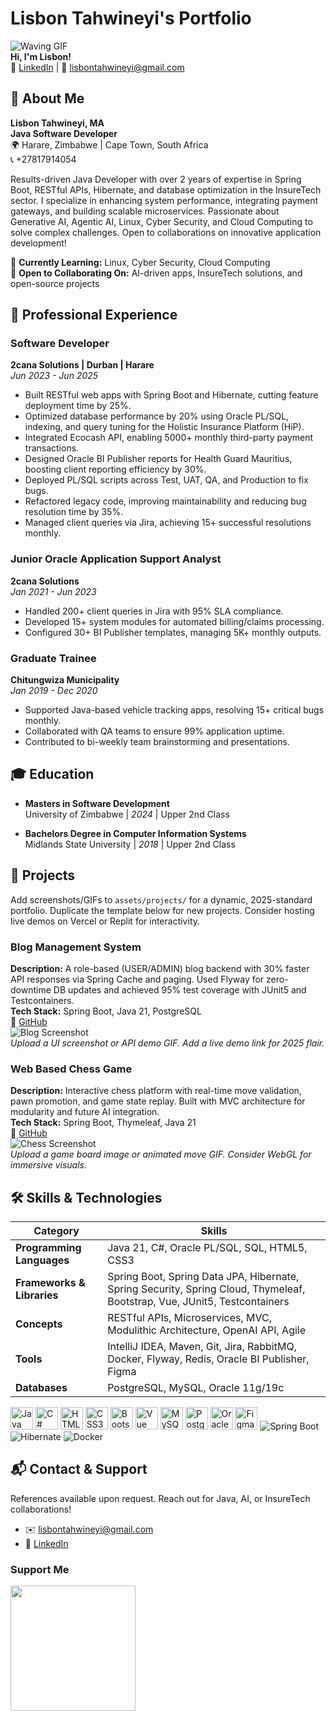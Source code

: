 # Lisbon Tahwineyi's Portfolio
![Waving GIF](https://user-images.githubusercontent.com/18350557/176309783-0785949b-9127-417c-8b55-ab5a4333674e.gif)  
**Hi, I'm Lisbon!**  
🔗 [LinkedIn](https://www.linkedin.com/in/lisbontahwineyi93) | 📧 [lisbontahwineyi@gmail.com](mailto:lisbontahwineyi@gmail.com)

## 👋 About Me
**Lisbon Tahwineyi, MA**  
**Java Software Developer**  
🌍 Harare, Zimbabwe | Cape Town, South Africa  
📞 +27817914054  

Results-driven Java Developer with over 2 years of expertise in Spring Boot, RESTful APIs, Hibernate, and database optimization in the InsureTech sector. I specialize in enhancing system performance, integrating payment gateways, and building scalable microservices. Passionate about Generative AI, Agentic AI, Linux, Cyber Security, and Cloud Computing to solve complex challenges. Open to collaborations on innovative application development!

🧠 **Currently Learning:** Linux, Cyber Security, Cloud Computing  
🤝 **Open to Collaborating On:** AI-driven apps, InsureTech solutions, and open-source projects

## 💼 Professional Experience

### Software Developer  
**2cana Solutions | Durban | Harare**  
*Jun 2023 - Jun 2025*  

- Built RESTful web apps with Spring Boot and Hibernate, cutting feature deployment time by 25%.  
- Optimized database performance by 20% using Oracle PL/SQL, indexing, and query tuning for the Holistic Insurance Platform (HiP).  
- Integrated Ecocash API, enabling 5000+ monthly third-party payment transactions.  
- Designed Oracle BI Publisher reports for Health Guard Mauritius, boosting client reporting efficiency by 30%.  
- Deployed PL/SQL scripts across Test, UAT, QA, and Production to fix bugs.  
- Refactored legacy code, improving maintainability and reducing bug resolution time by 35%.  
- Managed client queries via Jira, achieving 15+ successful resolutions monthly.

### Junior Oracle Application Support Analyst  
**2cana Solutions**  
*Jan 2021 - Jun 2023*  

- Handled 200+ client queries in Jira with 95% SLA compliance.  
- Developed 15+ system modules for automated billing/claims processing.  
- Configured 30+ BI Publisher templates, managing 5K+ monthly outputs.

### Graduate Trainee  
**Chitungwiza Municipality**  
*Jan 2019 - Dec 2020*  

- Supported Java-based vehicle tracking apps, resolving 15+ critical bugs monthly.  
- Collaborated with QA teams to ensure 99% application uptime.  
- Contributed to bi-weekly team brainstorming and presentations.

## 🎓 Education

- **Masters in Software Development**  
  University of Zimbabwe | *2024* | Upper 2nd Class  

- **Bachelors Degree in Computer Information Systems**  
  Midlands State University | *2018* | Upper 2nd Class  

## 🚀 Projects
Add screenshots/GIFs to `assets/projects/` for a dynamic, 2025-standard portfolio. Duplicate the template below for new projects. Consider hosting live demos on Vercel or Replit for interactivity.

### Blog Management System  
**Description:** A role-based (USER/ADMIN) blog backend with 30% faster API responses via Spring Cache and paging. Used Flyway for zero-downtime DB updates and achieved 95% test coverage with JUnit5 and Testcontainers.  
**Tech Stack:** Spring Boot, Java 21, PostgreSQL  
🔗 [GitHub](https://github.com/TAHWINEYI/Blog_Management_Application/tree/master)  
![Blog Screenshot](assets/projects/blog-management-screenshot.png)  
*Upload a UI screenshot or API demo GIF. Add a live demo link for 2025 flair.*

### Web Based Chess Game  
**Description:** Interactive chess platform with real-time move validation, pawn promotion, and game state replay. Built with MVC architecture for modularity and future AI integration.  
**Tech Stack:** Spring Boot, Thymeleaf, Java 21  
🔗 [GitHub](https://github.com/TAHWINEYI/Web_Based_Chess_Application/tree/master)  
![Chess Screenshot](assets/projects/chess-game-screenshot.png)  
*Upload a game board image or animated move GIF. Consider WebGL for immersive visuals.*

## 🛠️ Skills & Technologies

| Category          | Skills                                                                 |
|-------------------|------------------------------------------------------------------------|
| **Programming Languages** | Java 21, C#, Oracle PL/SQL, SQL, HTML5, CSS3                              |
| **Frameworks & Libraries** | Spring Boot, Spring Data JPA, Hibernate, Spring Security, Spring Cloud, Thymeleaf, Bootstrap, Vue, JUnit5, Testcontainers |
| **Concepts**      | RESTful APIs, Microservices, MVC, Modulithic Architecture, OpenAI API, Agile |
| **Tools**         | IntelliJ IDEA, Maven, Git, Jira, RabbitMQ, Docker, Flyway, Redis, Oracle BI Publisher, Figma |
| **Databases**     | PostgreSQL, MySQL, Oracle 11g/19c                                     |

<p align="left">
  <a href="https://www.oracle.com/java/"><img src="https://raw.githubusercontent.com/danielcranney/readme-generator/main/public/icons/skills/java-colored.svg" width="36" height="36" alt="Java"/></a>
  <a href="https://docs.microsoft.com/en-us/dotnet/csharp/"><img src="https://raw.githubusercontent.com/danielcranney/readme-generator/main/public/icons/skills/csharp-colored.svg" width="36" height="36" alt="C#"/></a>
  <a href="https://developer.mozilla.org/en-US/docs/Glossary/HTML5"><img src="https://raw.githubusercontent.com/danielcranney/readme-generator/main/public/icons/skills/html5-colored.svg" width="36" height="36" alt="HTML5"/></a>
  <a href="https://www.w3.org/TR/CSS/#css"><img src="https://raw.githubusercontent.com/danielcranney/readme-generator/main/public/icons/skills/css3-colored.svg" width="36" height="36" alt="CSS3"/></a>
  <a href="https://getbootstrap.com/"><img src="https://raw.githubusercontent.com/danielcranney/readme-generator/main/public/icons/skills/bootstrap-colored.svg" width="36" height="36" alt="Bootstrap"/></a>
  <a href="https://vuejs.org/"><img src="https://raw.githubusercontent.com/danielcranney/readme-generator/main/public/icons/skills/vuejs-colored.svg" width="36" height="36" alt="Vue"/></a>
  <a href="https://www.mysql.com/"><img src="https://raw.githubusercontent.com/danielcranney/readme-generator/main/public/icons/skills/mysql-colored.svg" width="36" height="36" alt="MySQL"/></a>
  <a href="https://www.postgresql.org/"><img src="https://raw.githubusercontent.com/danielcranney/readme-generator/main/public/icons/skills/postgresql-colored.svg" width="36" height="36" alt="PostgreSQL"/></a>
  <a href="https://www.oracle.com/uk/index.html"><img src="https://raw.githubusercontent.com/danielcranney/readme-generator/main/public/icons/skills/oracle-colored.svg" width="36" height="36" alt="Oracle"/></a>
  <a href="https://www.figma.com/"><img src="https://raw.githubusercontent.com/danielcranney/readme-generator/main/public/icons/skills/figma-colored.svg" width="36" height="36" alt="Figma"/></a>
  <img src="https://img.shields.io/badge/Spring%20Boot-6DB33F?style=flat&logo=spring-boot&logoColor=white" alt="Spring Boot"/>
  <img src="https://img.shields.io/badge/Hibernate-59666C?style=flat&logo=hibernate&logoColor=white" alt="Hibernate"/>
  <img src="https://img.shields.io/badge/Docker-2496ED?style=flat&logo=docker&logoColor=white" alt="Docker"/>
</p>

## 📬 Contact & Support
References available upon request. Reach out for Java, AI, or InsureTech collaborations!

- ✉️ [lisbontahwineyi@gmail.com](mailto:lisbontahwineyi@gmail.com)  
- 🔗 [LinkedIn](https://www.linkedin.com/in/lisbontahwineyi93)  

### Support Me  
<a href="https://www.buymeacoffee.com/lisbontahwineyi"><img src="https://cdn.buymeacoffee.com/buttons/v2/default-yellow.png" width="200"/></a>

